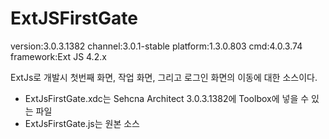 # ExtJSFirstGate

version:3.0.3.1382
channel:3.0.1-stable
platform:1.3.0.803
cmd:4.0.3.74
framework:Ext JS 4.2.x 

ExtJs로 개발시 첫번째 화면, 작업 화면, 그리고 로그인 화면의 이동에 대한 소스이다.

- ExtJsFirstGate.xdc는 Sehcna Architect 3.0.3.1382에 Toolbox에 넣을 수 있는 파일
- ExtJsFirstGate.js는 원본 소스
